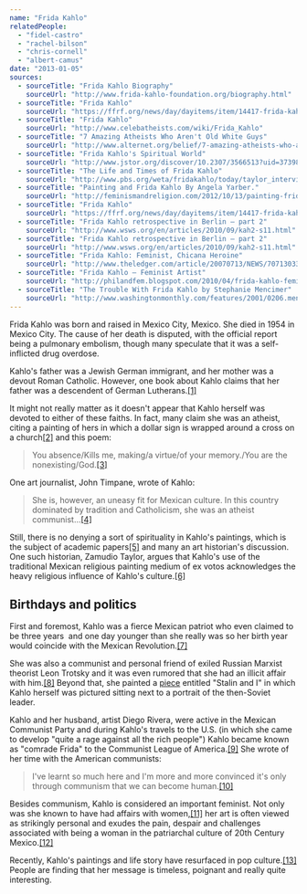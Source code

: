 ```yaml
---
name: "Frida Kahlo"
relatedPeople:
  - "fidel-castro"
  - "rachel-bilson"
  - "chris-cornell"
  - "albert-camus"
date: "2013-01-05"
sources:
  - sourceTitle: "Frida Kahlo Biography"
    sourceUrl: "http://www.frida-kahlo-foundation.org/biography.html"
  - sourceTitle: "Frida Kahlo"
    sourceUrl: "https://ffrf.org/news/day/dayitems/item/14417-frida-kahlo"
  - sourceTitle: "Frida Kahlo"
    sourceUrl: "http://www.celebatheists.com/wiki/Frida_Kahlo"
  - sourceTitle: "7 Amazing Atheists Who Aren't Old White Guys"
    sourceUrl: "http://www.alternet.org/belief/7-amazing-atheists-who-arent-old-white-guys"
  - sourceTitle: "Frida Kahlo's Spiritual World"
    sourceUrl: "http://www.jstor.org/discover/10.2307/3566513?uid=3739864&uid=2129&uid=2&uid=70&uid=4&uid=3739256&sid=21101514620091"
  - sourceTitle: "The Life and Times of Frida Kahlo"
    sourceUrl: "http://www.pbs.org/weta/fridakahlo/today/taylor_interview.html"
  - sourceTitle: "Painting and Frida Kahlo By Angela Yarber."
    sourceUrl: "http://feminismandreligion.com/2012/10/13/painting-frida-kahlo-by-angela-yarber/"
  - sourceTitle: "Frida Kahlo"
    sourceUrl: "https://ffrf.org/news/day/dayitems/item/14417-frida-kahlo"
  - sourceTitle: "Frida Kahlo retrospective in Berlin – part 2"
    sourceUrl: "http://www.wsws.org/en/articles/2010/09/kah2-s11.html"
  - sourceTitle: "Frida Kahlo retrospective in Berlin – part 2"
    sourceUrl: "http://www.wsws.org/en/articles/2010/09/kah2-s11.html"
  - sourceTitle: "Frida Kahlo: Feminist, Chicana Heroine"
    sourceUrl: "http://www.theledger.com/article/20070713/NEWS/707130335?p=4&tc=pg"
  - sourceTitle: "Frida Kahlo – Feminist Artist"
    sourceUrl: "http://philandfem.blogspot.com/2010/04/frida-kahlo-feminist-artist.html"
  - sourceTitle: "The Trouble With Frida Kahlo by Stephanie Mencimer"
    sourceUrl: "http://www.washingtonmonthly.com/features/2001/0206.mencimer.html"
---
```


Frida Kahlo was born and raised in Mexico City, Mexico. She died in 1954 in Mexico City. The cause of her death is disputed, with the official report being a pulmonary embolism, though many speculate that it was a self-inflicted drug overdose.

Kahlo's father was a Jewish German immigrant, and her mother was a devout Roman Catholic. However, one book about Kahlo claims that her father was a descendent of German Lutherans.<a class="source-citation" href="http://www.frida-kahlo-foundation.org/biography.html" title="Frida Kahlo Biography">[1]</a>

It might not really matter as it doesn't appear that Kahlo herself was devoted to either of these faiths. In fact, many claim she was an atheist, citing a painting of hers in which a dollar sign is wrapped around a cross on a church<a class="source-citation" href="https://ffrf.org/news/day/dayitems/item/14417-frida-kahlo" title="Frida Kahlo">[2]</a> and this poem:

>You absence/Kills me, making/a virtue/of your memory./You are the nonexisting/God.<a class="source-citation" href="http://www.celebatheists.com/wiki/Frida_Kahlo" title="Frida Kahlo">[3]</a>

One art journalist, John Timpane, wrote of Kahlo:

>She is, however, an uneasy fit for Mexican culture. In this country dominated by tradition and Catholicism, she was an atheist communist…<a class="source-citation" href="http://www.alternet.org/belief/7-amazing-atheists-who-arent-old-white-guys" title="7 Amazing Atheists Who Aren&apos;t Old White Guys">[4]</a>

Still, there is no denying a sort of spirituality in Kahlo's paintings, which is the subject of academic papers<a class="source-citation" href="http://www.jstor.org/discover/10.2307/3566513?uid=3739864&uid=2129&uid=2&uid=70&uid=4&uid=3739256&sid=21101514620091" title="Frida Kahlo&apos;s Spiritual World">[5]</a> and many an art historian's discussion. One such historian, Zamudio Taylor, argues that Kahlo's use of the traditional Mexican religious painting medium of ex votos acknowledges the heavy religious influence of Kahlo's culture.<a class="source-citation" href="http://www.pbs.org/weta/fridakahlo/today/taylor_interview.html" title="The Life and Times of Frida Kahlo">[6]</a>

## Birthdays and politics

First and foremost, Kahlo was a fierce Mexican patriot who even claimed to be three years  and one day younger than she really was so her birth year would coincide with the Mexican Revolution.<a class="source-citation" href="http://feminismandreligion.com/2012/10/13/painting-frida-kahlo-by-angela-yarber/" title="Painting and Frida Kahlo By Angela Yarber.">[7]</a>

She was also a communist and personal friend of exiled Russian Marxist theorist Leon Trotsky and it was even rumored that she had an illicit affair with him.<a class="source-citation" href="https://ffrf.org/news/day/dayitems/item/14417-frida-kahlo" title="Frida Kahlo">[8]</a> Beyond that, she painted a [piece](http://www.wikipaintings.org/en/frida-kahlo/self-portrait-with-stalin-1954) entitled "Stalin and I" in which Kahlo herself was pictured sitting next to a portrait of the then-Soviet leader.

Kahlo and her husband, artist Diego Rivera, were active in the Mexican Communist Party and during Kahlo's travels to the U.S. (in which she came to develop "quite a rage against all the rich people") Kahlo became known as "comrade Frida" to the Communist League of America.<a class="source-citation" href="http://www.wsws.org/en/articles/2010/09/kah2-s11.html" title="Frida Kahlo retrospective in Berlin – part 2">[9]</a> She wrote of her time with the American communists:

>I've learnt so much here and I'm more and more convinced it's only through communism that we can become human.<a class="source-citation" href="http://www.wsws.org/en/articles/2010/09/kah2-s11.html" title="Frida Kahlo retrospective in Berlin – part 2">[10]</a>

Besides communism, Kahlo is considered an important feminist. Not only was she known to have had affairs with women,<a class="source-citation" href="http://www.theledger.com/article/20070713/NEWS/707130335?p=4&tc=pg" title="Frida Kahlo: Feminist, Chicana Heroine">[11]</a> her art is often viewed as strikingly personal and exudes the pain, despair and challenges associated with being a woman in the patriarchal culture of 20th Century Mexico.<a class="source-citation" href="http://philandfem.blogspot.com/2010/04/frida-kahlo-feminist-artist.html" title="Frida Kahlo – Feminist Artist">[12]</a>

Recently, Kahlo's paintings and life story have resurfaced in pop culture.<a class="source-citation" href="http://www.washingtonmonthly.com/features/2001/0206.mencimer.html" title="The Trouble With Frida Kahlo by Stephanie Mencimer">[13]</a> People are finding that her message is timeless, poignant and really quite interesting.